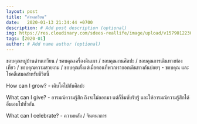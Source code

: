 ```yaml
---
layout: post
title: "ด่านเกวียน"
date:   2020-01-13 21:34:44 +0700
description: # Add post description (optional)
img: https://res.cloudinary.com/sdees-reallife/image/upload/v1579012230/IMG_0202.jpg # Add image post (optional)
tags: [2020-01]
author: # Add name author (optional)
---
```

ขอบคุณหมู่บ้านด่านเกวียน / ขอบคุณเครื่องดินเผา / ขอบคุณงานศิลปะ / ขอบคุณการเดินทางท่องเที่ยว / ขอบคุณความสวยงาม / ขอบคุณตั้งแต่เมื่อตอนที่พวกเราออกเดินทางกันบ่อยๆ - ขอบคุณ และ โชคดีเสมอสำหรับชีวิตนี้

<i class="fa fa-child" style="color:plum"></i>

How can I grow? - เติบโตไปกับศิลปะ

What can I give? - อารมณ์ความรู้สึก ถึงจะไม่ออกมา แต่ก็ซึมซับรับรู้ และให้อารมณ์ความรู้สึกได้อิ่มเอมไปทั่วกัน

What can I celebrate? - ความหลัง / จินตนาการ
